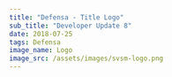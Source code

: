 ```yaml
---
title: "Defensa - Title Logo"
sub_title: "Developer Update 8"
date: 2018-07-25
tags: Defensa
image_name: Logo
image_src: /assets/images/svsm-logo.png
---
```


